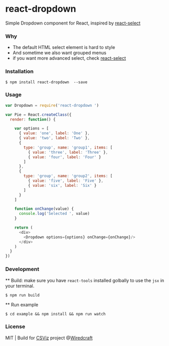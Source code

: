 react-dropdown
==============

Simple Dropdown component for React, inspired by [react-select](https://github.com/JedWatson/react-select)


### Why

* The default HTML select element is hard to style
* And sometime we also want grouped menus
* if you want more advanced select, check [react-select](https://github.com/JedWatson/react-select)

### Installation

```
$ npm install react-dropdown  --save
```

### Usage

```JavaScript
var Dropdown = require('react-dropdown ')

var Pie = React.createClass({
  render: function() {

    var options = [
      { value: 'one', label: 'One' },
      { value: 'two', label: 'Two' },
      {
        type: 'group', name: 'group1', items: [
          { value: 'three', label: 'Three' },
          { value: 'four', label: 'Four' }
        ]
      },
      {
        type: 'group', name: 'group2', items: [
          { value: 'five', label: 'Five' },
          { value: 'six', label: 'Six' }
        ]
      }
    ]

    function onChange(value) {
      console.log('Selected ', value)
    }

    return (
      <div>
        <Dropdown options={options} onChange={onChange}/>
      </div>
    )
  }
})

```

### Development

** Build: make sure you have `react-tools` installed golbally to use the `jsx` in your terminal.

```
$ npm run build
```

** Run example

```
$ cd example && npm install && npm run watch
```

### License

MIT | Build for [CSViz](https://csviz.org) project @[Wiredcraft](http://wiredcraft.com)
